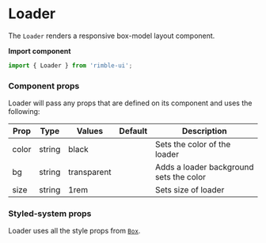 # Loader

The `Loader` renders a responsive box-model layout component.

**Import component**

```jsx
import { Loader } from 'rimble-ui';
```

<!-- STORY -->

### Component props

Loader will pass any props that are defined on its component and uses the following:

| Prop  | Type   | Values      | Default | Description                             |
| ----- | ------ | ----------- | ------- | --------------------------------------- |
| color | string | black       |         | Sets the color of the loader            |
| bg    | string | transparent |         | Adds a loader background sets the color |
| size  | string | 1rem        |         | Sets size of loader                     |

### Styled-system props

Loader uses all the style props from [`Box`](https://consensys.github.io/rimble-ui/?path=/story/layout--box).
